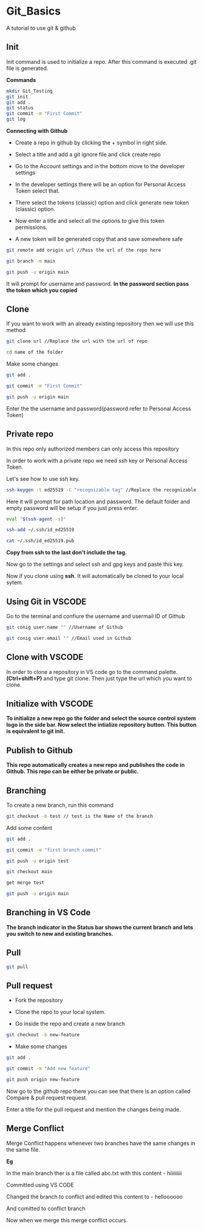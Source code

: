 # Git_Basics
A tutorial to use git &amp; github

## Init

Init command is used to initialize a repo. After this command is executed .git file is generated.

**Commands**

```bash
mkdir Git_Testing
git init
git add .
git status
git commit -m "First Commit"
git log
```
**Connecting with Github**

- Create a repo in github by clicking the + symbol in right side. 

- Select a title and add a git ignore file and click create repo

- Go to the Account settings and in the bottom move to the developer settings

- In the developer settings there will be an option for Personal Access Token select that.

- There select the tokens (classic) option and click generate new token (classic) option.

- Now enter a title and select all the options to give this token permissions.

- A new token will be generated copy that and save somewhere safe

```bash
git remote add origin url //Pass the url of the repo here
```

```bash
git branch -m main

git push -u origin main
```
It will prompt for username and password. **In the password section pass the token which you copied**


## Clone

If you want to work with an already existing repository then we will use this method

```bash
git clone url //Replace the url with the url of repo

cd name of the folder
```
Make some changes

```bash
git add .
```

```bash
git commit -m "First Commit"

git push -u origin main
```
Enter the the username and password(password refer to Personal Access Token)

## Private repo

In this repo only authorized members can only access this repository

In order to work with a private repo we need ssh key or Personal Access Token. 

Let's see how to use ssh key.

```bash
ssh-keygen -t ed25519 -C "recognizable tag" //Replace the recognizable tag with whatever you like
```
Here it will prompt for path location and password. The default folder and empty password will be setup if you just press enter.

```bash
eval "$(ssh-agent -s)"

ssh-add ~/.ssh/id_ed25519

cat ~/.ssh/id_ed25519.pub
```

**Copy from ssh to the last don’t include the tag.** 

Now go to the settings and select ssh and gpg keys and paste this key.

Now if you clone using **ssh**. It will automatically be cloned to your local sytem.

## Using Git in VSCODE

Go to the terminal and confiure the username and usermail ID of Github

```bash
git conig user.name "" //Username of Github
```

```bash
git conig user.email "" //Email used in Github
```


## Clone with VSCODE

In order to clone a repository in VS code go to the command palette.**(Ctrl+shift+P)** and type git clone. Then just type the url which you want to clone.

## Initialize with VSCODE

**To initialize a new repo go the folder and select the source control system logo in the side bar. Now select the intialize repository button. This button is equivalent to git init.**

## Publish to Github

**This repo automatically creates a new repo and publishes the code in Github. This repo can be either be private or public.**

## Branching

To create a new branch, run this command

```bash
git checkout -b test // test is the Name of the branch
```

Add some content

```bash
git add .
```

```bash
git commit -m "first branch commit"

git push -u origin test

```

```bash
git checkout main

get merge test

git push -u origin main
```

## Branching in VS Code

**The branch indicator in the Status bar shows the current branch and lets you switch to new and existing branches.**

## Pull

```bash
git pull
```

## Pull request

- Fork the repository

- Clone the repo to your local system.

- Go inside the repo and create a new branch

```bash
git checkout -b new-feature
```

- Make some changes

```bash
git add .

git commit -m "Add new feature"

git push origin new-feature
```

Now go to the github repo there you can see that there is an option called Compare & pull request request.

Enter a title for the pull request and mention the changes being made.


## Merge Conflict

Merge Conflict happens whenever two branches have the same changes in the same file.

**Eg**

In the main branch ther is a file called abc.txt with this content - hiiiiiiiii

Committed using VS CODE

Changed the branch to conflict and edited this content to - helloooooo

And comitted to conflict branch

Now when we merge this merge conflict occurs. 
